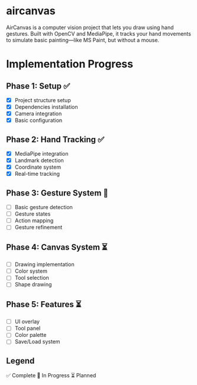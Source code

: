 # aircanvas
AirCanvas is a computer vision project that lets you draw using hand gestures. Built with OpenCV and MediaPipe, it tracks your hand movements to simulate basic painting—like MS Paint, but without a mouse.

# Implementation Progress

## Phase 1: Setup ✅
- [x] Project structure setup
- [x] Dependencies installation
- [x] Camera integration
- [x] Basic configuration

## Phase 2: Hand Tracking ✅
- [x] MediaPipe integration
- [x] Landmark detection
- [x] Coordinate system
- [x] Real-time tracking

## Phase 3: Gesture System 🔄
- [ ] Basic gesture detection
- [ ] Gesture states
- [ ] Action mapping
- [ ] Gesture refinement

## Phase 4: Canvas System ⏳
- [ ] Drawing implementation
- [ ] Color system
- [ ] Tool selection
- [ ] Shape drawing

## Phase 5: Features ⏳
- [ ] UI overlay
- [ ] Tool panel
- [ ] Color palette
- [ ] Save/Load system

## Legend
✅ Complete
🔄 In Progress
⏳ Planned